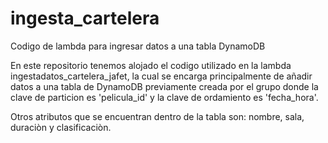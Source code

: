 # ingesta_cartelera
Codigo de lambda para ingresar datos a una tabla DynamoDB


En este repositorio tenemos alojado el codigo utilizado en la lambda ingestadatos_cartelera_jafet, la cual se encarga principalmente de añadir datos a una tabla de DynamoDB previamente creada por el grupo donde la clave de particion es 'pelicula_id' y la
clave de ordamiento es 'fecha_hora'.

Otros atributos que se encuentran dentro de la tabla son: nombre, sala, duraciòn y clasificaciòn. 


